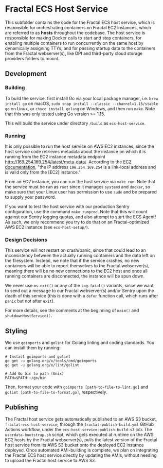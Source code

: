 # Fractal ECS Host Service

This subfolder contains the code for the Fractal ECS host service, which is responsible for orchestrating containers on Fractal EC2 instances, which are referred to as **hosts** throughout the codebase. The host service is responsible for making Docker calls to start and stop containers, for enabling multiple containers to run concurrently on the same host by dynamically assigning TTYs, and for passing startup data to the containers from the Fractal webserver(s), like DPI and third-party cloud storage providers folders to mount.

## Development

### Building

To build the service, first install Go via your local package manager, i.e. `brew install go` on macOS, `sudo snap install --classic --channel=1.15/stable go` on Linux, or `choco install golang` on Windows, and then run `make`. Note that this was only tested using Go version >= 1.15.

This will build the service under directory `/build` as `ecs-host-service`.

### Running

It is only possible to run the host service on AWS EC2 instances, since the host service code retrieves metadata about the instance on which it is running from the EC2 instance metadata endpoint <http://169.254.169.254/latest/meta-data/>. According to the [EC2 documentation](https://docs.aws.amazon.com/AWSEC2/latest/UserGuide/instancedata-data-retrieval.html), "the IP address `196.254.169.254` is a link-local address and is valid only from the [EC2] instance."

From an EC2 instance, you can run the host service via `make run`. Note that the service must be run as `root` since it manages `systemd` and `docker`, so make sure that your Linux user has permission to use `sudo` and be prepared to supply your password. 

If you want to test the host service with our production Sentry configuration, use the command `make runprod`. Note that this will count against our Sentry logging quotas, and also attempt to start the ECS Agent! As such, we only recommend you try to do that on an Fractal-optimized AWS EC2 instance (see `ecs-host-setup/`).

### Design Decisions

This service will not restart on crash/panic, since that could lead to an inconsistency between the actually running containers and the data left on the filesystem. Instead, we note that if the service crashes, no new containers will be able to report themselves to the Fractal webserver(s), meaning there will be no new connections to the EC2 host and once all running containers are disconnected, the instance will be spun down.

We never use `os.exit()` or any of the `log.fatal()` variants, since we want to send out a message to our Fractal webserver(s) and/or Sentry upon the death of this service (this is done with a `defer` function call, which runs after `panic` but not after `exit`).

For more details, see the comments at the beginning of `main()` and `shutdownHostService()`.

## Styling

We use `goimports` and `golint` for Golang linting and coding standards. You can install them by running:

```
# Install goimports and golint
go get -u golang.org/x/tools/cmd/goimports
go get -u golang.org/x/lint/golint

# Add Go bin to path (Unix)
PATH=$PATH:~/go/bin
```

Then, format your code with `goimports [path-to-file-to-lint.go]` and `golint [path-to-file-to-format.go]`, respectively.

## Publishing

The Fractal host service gets automatically published to an AWS S3 bucket, `fractal-ecs-host-service`, through the `fractal-publish-build.yml` GitHub Actions workflow, under the `ecs-host-service-publish-build-s3` job. The `userdata-bootstrap.sh` script, which gets executed at runtime on the AWS EC2 hosts by the Fractal webserver(s), pulls the latest version of the Fractal host service from its AWS S3 bucket onto the deployed EC2 instance deployed. Once automated AMI-building is complete, we plan on integrating the Fractal ECS host service directly by updating the AMIs, without needing to upload the Fractal host service to AWS S3.
